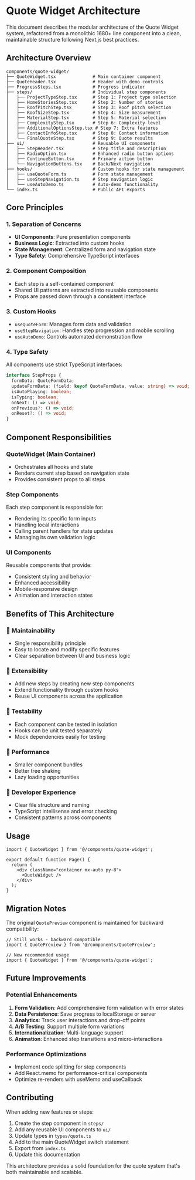 # Quote Widget Architecture

This document describes the modular architecture of the Quote Widget system, refactored from a monolithic 1680+ line component into a clean, maintainable structure following Next.js best practices.

## Architecture Overview

```
components/quote-widget/
├── QuoteWidget.tsx              # Main container component
├── QuoteHeader.tsx              # Header with demo controls
├── ProgressSteps.tsx            # Progress indicator
├── steps/                       # Individual step components
│   ├── ProjectTypeStep.tsx      # Step 1: Project type selection
│   ├── HomeStoriesStep.tsx      # Step 2: Number of stories
│   ├── RoofPitchStep.tsx        # Step 3: Roof pitch selection
│   ├── RoofSizeStep.tsx         # Step 4: Size measurement
│   ├── MaterialStep.tsx         # Step 5: Material selection
│   ├── ComplexityStep.tsx       # Step 6: Complexity level
│   ├── AdditionalOptionsStep.tsx # Step 7: Extra features
│   ├── ContactInfoStep.tsx      # Step 8: Contact information
│   └── FinalQuoteStep.tsx       # Step 9: Quote results
├── ui/                          # Reusable UI components
│   ├── StepHeader.tsx           # Step title and description
│   ├── RadioOption.tsx          # Enhanced radio button options
│   ├── ContinueButton.tsx       # Primary action button
│   └── NavigationButtons.tsx    # Back/Next navigation
├── hooks/                       # Custom hooks for state management
│   ├── useQuoteForm.ts          # Form state management
│   ├── useStepNavigation.ts     # Step navigation logic
│   └── useAutoDemo.ts           # Auto-demo functionality
└── index.ts                     # Public API exports
```

## Core Principles

### 1. **Separation of Concerns**
- **UI Components**: Pure presentation components
- **Business Logic**: Extracted into custom hooks
- **State Management**: Centralized form and navigation state
- **Type Safety**: Comprehensive TypeScript interfaces

### 2. **Component Composition**
- Each step is a self-contained component
- Shared UI patterns are extracted into reusable components
- Props are passed down through a consistent interface

### 3. **Custom Hooks**
- `useQuoteForm`: Manages form data and validation
- `useStepNavigation`: Handles step progression and mobile scrolling
- `useAutoDemo`: Controls automated demonstration flow

### 4. **Type Safety**
All components use strict TypeScript interfaces:

```typescript
interface StepProps {
  formData: QuoteFormData;
  updateFormData: (field: keyof QuoteFormData, value: string) => void;
  isAutoPlaying: boolean;
  isTyping: boolean;
  onNext: () => void;
  onPrevious?: () => void;
  onReset?: () => void;
}
```

## Component Responsibilities

### QuoteWidget (Main Container)
- Orchestrates all hooks and state
- Renders current step based on navigation state
- Provides consistent props to all steps

### Step Components
Each step component is responsible for:
- Rendering its specific form inputs
- Handling local interactions
- Calling parent handlers for state updates
- Managing its own validation logic

### UI Components
Reusable components that provide:
- Consistent styling and behavior
- Enhanced accessibility
- Mobile-responsive design
- Animation and interaction states

## Benefits of This Architecture

### 🎯 **Maintainability**
- Single responsibility principle
- Easy to locate and modify specific features
- Clear separation between UI and business logic

### 🔧 **Extensibility**
- Add new steps by creating new step components
- Extend functionality through custom hooks
- Reuse UI components across the application

### 🧪 **Testability**
- Each component can be tested in isolation
- Hooks can be unit tested separately
- Mock dependencies easily for testing

### 📱 **Performance**
- Smaller component bundles
- Better tree shaking
- Lazy loading opportunities

### 🤝 **Developer Experience**
- Clear file structure and naming
- TypeScript intellisense and error checking
- Consistent patterns across components

## Usage

```tsx
import { QuoteWidget } from '@/components/quote-widget';

export default function Page() {
  return (
    <div className="container mx-auto py-8">
      <QuoteWidget />
    </div>
  );
}
```

## Migration Notes

The original `QuotePreview` component is maintained for backward compatibility:

```tsx
// Still works - backward compatible
import { QuotePreview } from '@/components/QuotePreview';

// New recommended usage
import { QuoteWidget } from '@/components/quote-widget';
```

## Future Improvements

### Potential Enhancements
1. **Form Validation**: Add comprehensive form validation with error states
2. **Data Persistence**: Save progress to localStorage or server
3. **Analytics**: Track user interactions and drop-off points
4. **A/B Testing**: Support multiple form variations
5. **Internationalization**: Multi-language support
6. **Animation**: Enhanced step transitions and micro-interactions

### Performance Optimizations
- Implement code splitting for step components
- Add React.memo for performance-critical components
- Optimize re-renders with useMemo and useCallback

## Contributing

When adding new features or steps:

1. Create the step component in `steps/`
2. Add any reusable UI components to `ui/`
3. Update types in `types/quote.ts`
4. Add to the main QuoteWidget switch statement
5. Export from `index.ts`
6. Update this documentation

This architecture provides a solid foundation for the quote system that's both maintainable and scalable.
